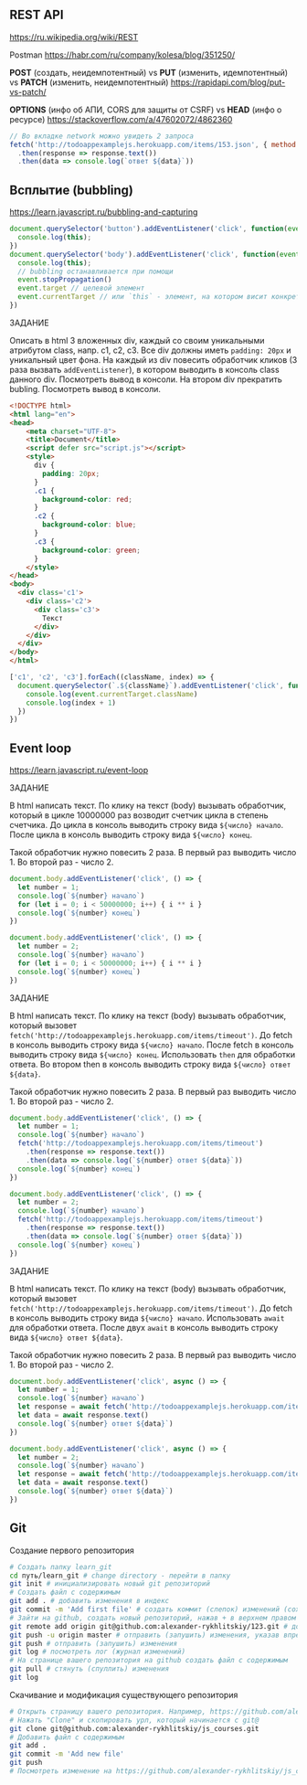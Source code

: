 ## REST API
https://ru.wikipedia.org/wiki/REST

Postman https://habr.com/ru/company/kolesa/blog/351250/

**POST** (создать, неидемпотентный) vs **PUT** (изменить, идемпотентный) vs **PATCH** (изменить, неидемпотентный) https://rapidapi.com/blog/put-vs-patch/

**OPTIONS** (инфо об АПИ, CORS для защиты от CSRF) vs **HEAD** (инфо о ресурсе) https://stackoverflow.com/a/47602072/4862360
```js
// Во вкладке network можно увидеть 2 запроса
fetch('http://todoappexamplejs.herokuapp.com/items/153.json', { method: 'PUT'})
  .then(response => response.text())
  .then(data => console.log(`ответ ${data}`))
```

## Всплытие (bubbling)
https://learn.javascript.ru/bubbling-and-capturing
```js
document.querySelector('button').addEventListener('click', function(event) {
  console.log(this);
})
document.querySelector('body').addEventListener('click', function(event) {
  console.log(this);
  // bubbling останавливается при помощи
  event.stopPropagation()
  event.target // целевой элемент
  event.currentTarget // или `this` - элемент, на котором висит конкретный обработчик
})
```
ЗАДАНИЕ

Описать в html 3 вложенных div, каждый со своим уникальными атрибутом class, напр. c1, c2, c3.
Все div должны иметь `padding: 20px` и уникальный цвет фона.
На каждый из div повесить обработчик кликов (3 раза вызвать `addEventListener`), в котором выводить в консоль class данного div.
Посмотреть вывод в консоли.
На втором div прекратить bubling.
Посмотреть вывод в консоли.

```html
<!DOCTYPE html>
<html lang="en">
<head>
    <meta charset="UTF-8">
    <title>Document</title>
    <script defer src="script.js"></script>
    <style>
      div {
        padding: 20px;
      }
      .c1 {
        background-color: red;
      }
      .c2 {
        background-color: blue;
      }
      .c3 {
        background-color: green;
      }
    </style>
</head>
<body>
  <div class='c1'>
    <div class='c2'>
      <div class='c3'>
        Текст
      </div>
    </div>
  </div>
</body>
</html>
```

```js
['c1', 'c2', 'c3'].forEach((className, index) => {
  document.querySelector(`.${className}`).addEventListener('click', function(event) {
    console.log(event.currentTarget.className)
    console.log(index + 1)
  })
})
```

## Event loop
https://learn.javascript.ru/event-loop

ЗАДАНИЕ

В html написать текст. По клику на текст (body) вызывать обработчик, который в цикле 10000000 раз возводит счетчик цикла в степень счетчика.
До цикла в консоль выводить строку вида `${число} начало`.
После цикла в консоль выводить строку вида `${число} конец`.

Такой обработчик нужно повесить 2 раза. В первый раз выводить число 1. Во второй раз - число 2.

```js
document.body.addEventListener('click', () => {
  let number = 1;
  console.log(`${number} начало`)
  for (let i = 0; i < 50000000; i++) { i ** i }
  console.log(`${number} конец`)
})

document.body.addEventListener('click', () => {
  let number = 2;
  console.log(`${number} начало`)
  for (let i = 0; i < 50000000; i++) { i ** i }
  console.log(`${number} конец`)
})
```

ЗАДАНИЕ

В html написать текст. По клику на текст (body) вызывать обработчик, который вызовет `fetch('http://todoappexamplejs.herokuapp.com/items/timeout')`.
До fetch в консоль выводить строку вида `${число} начало`.
После fetch в консоль выводить строку вида `${число} конец`.
Использовать `then` для обработки ответа. Во втором then в консоль выводить строку вида `${число} ответ ${data}`.

Такой обработчик нужно повесить 2 раза. В первый раз выводить число 1. Во второй раз - число 2.

```js
document.body.addEventListener('click', () => {
  let number = 1;
  console.log(`${number} начало`)
  fetch('http://todoappexamplejs.herokuapp.com/items/timeout')
    .then(response => response.text())
    .then(data => console.log(`${number} ответ ${data}`))
  console.log(`${number} конец`)
})

document.body.addEventListener('click', () => {
  let number = 2;
  console.log(`${number} начало`)
  fetch('http://todoappexamplejs.herokuapp.com/items/timeout')
    .then(response => response.text())
    .then(data => console.log(`${number} ответ ${data}`))
  console.log(`${number} конец`)
})
```

ЗАДАНИЕ

В html написать текст. По клику на текст (body) вызывать обработчик, который вызовет `fetch('http://todoappexamplejs.herokuapp.com/items/timeout')`.
До fetch в консоль выводить строку вида `${число} начало`.
Использовать `await` для обработки ответа.
После двух `await` в консоль выводить строку вида `${число} ответ ${data}`.

Такой обработчик нужно повесить 2 раза. В первый раз выводить число 1. Во второй раз - число 2.

```js
document.body.addEventListener('click', async () => {
  let number = 1;
  console.log(`${number} начало`)
  let response = await fetch('http://todoappexamplejs.herokuapp.com/items/timeout')
  let data = await response.text()
  console.log(`${number} ответ ${data}`)
})

document.body.addEventListener('click', async () => {
  let number = 2;
  console.log(`${number} начало`)
  let response = await fetch('http://todoappexamplejs.herokuapp.com/items/timeout')
  let data = await response.text()
  console.log(`${number} ответ ${data}`)
})
```

## Git
Создание первого репозитория
```bash
# Создать папку learn_git
cd путь/learn_git # change directory - перейти в папку
git init # инициализировать новый git репозиторий
# Создать файл с содержимым
git add . # добавить изменения в индекс
git commit -m 'Add first file' # создать коммит (слепок) изменений (сохранить изменения)
# Зайти на github, создать новый репозиторий, нажав + в верхнем правом углу
git remote add origin git@github.com:alexander-rykhlitskiy/123.git # добавить remote (удаленный репозиторий) к локальному репозиторию. Дать ему имя origin
git push -u origin master # отправить (запушить) изменения, указав впредь для этого использовать ветку master
git push # отправить (запушить) изменения
git log # посмотреть лог (журнал изменений)
# На странице вашего репозитория на github создать файл с содержимым
git pull # стянуть (спуллить) изменения
git log
```

Скачивание и модификация существующего репозитория
```bash
# Открыть страницу вашего репозитория. Например, https://github.com/alexander-rykhlitskiy/js_courses
# Нажать "Clone" и скопировать урл, который начинается с git@
git clone git@github.com:alexander-rykhlitskiy/js_courses.git
# Добавить файл с содержимым
git add .
git commit -m 'Add new file'
git push
# Посмотреть изменение на https://github.com/alexander-rykhlitskiy/js_courses
```
